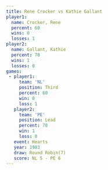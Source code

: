 ```yaml
---
title: Rene Crocker vs Kathie Gallant
player1:               
  name: Crocker, Rene  
  percent: 60          
  wins: 0              
  losses: 1            
player2:               
  name: Gallant, Kathie
  percent: 78          
  wins: 1              
  losses: 0            
games:
 - player1:         
     team: 'NL'     
     position: Third
     percent: 60    
     win: 0         
     loss: 1        
   player2:        
     team: 'PE'    
     position: Lead
     percent: 78   
     win: 1        
     loss: 0       
   event: Hearts       
   year: 1983          
   draw: Round Robin(7)
   score: NL 5 - PE 6  
---
```

